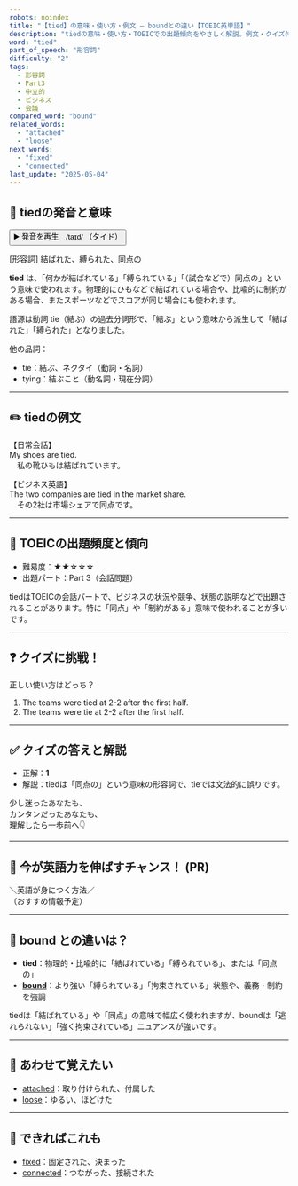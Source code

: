 ```yaml
---
robots: noindex
title: "【tied】の意味・使い方・例文 ― boundとの違い【TOEIC英単語】"
description: "tiedの意味・使い方・TOEICでの出題傾向をやさしく解説。例文・クイズ付きでboundとの違いもわかりやすく学べます。"
word: "tied"
part_of_speech: "形容詞"
difficulty: "2"
tags:
  - 形容詞
  - Part3
  - 中立的
  - ビジネス
  - 会議
compared_word: "bound"
related_words:
  - "attached"
  - "loose"
next_words:
  - "fixed"
  - "connected"
last_update: "2025-05-04"
---
```


## 🔰 tiedの発音と意味

<button class="play-audio" onclick="playTTS('tied')">
  <span class="play-audio-main">
    ▶️ 発音を再生　/taɪd/
  </span>
  <span class="play-audio-sub">
    （タイド）
  </span>
</button>

[形容詞] 結ばれた、縛られた、同点の

**tied** は、「何かが結ばれている」「縛られている」「（試合などで）同点の」という意味で使われます。物理的にひもなどで結ばれている場合や、比喩的に制約がある場合、またスポーツなどでスコアが同じ場合にも使われます。

語源は動詞 tie（結ぶ）の過去分詞形で、「結ぶ」という意味から派生して「結ばれた」「縛られた」となりました。

他の品詞：  
- tie：結ぶ、ネクタイ（動詞・名詞）
- tying：結ぶこと（動名詞・現在分詞）

---

## ✏️ tiedの例文

【日常会話】  
My shoes are tied.  
　私の靴ひもは結ばれています。

【ビジネス英語】  
The two companies are tied in the market share.  
　その2社は市場シェアで同点です。

---

## 🎯 TOEICの出題頻度と傾向

- 難易度：★★☆☆☆
- 出題パート：Part 3（会話問題）

tiedはTOEICの会話パートで、ビジネスの状況や競争、状態の説明などで出題されることがあります。特に「同点」や「制約がある」意味で使われることが多いです。

---

## ❓ クイズに挑戦！

正しい使い方はどっち？

1. The teams were tied at 2-2 after the first half.  
2. The teams were tie at 2-2 after the first half.

---

## ✅ クイズの答えと解説

- 正解：**1**
- 解説：tiedは「同点の」という意味の形容詞で、tieでは文法的に誤りです。

少し迷ったあなたも、  
カンタンだったあなたも、  
理解したら一歩前へ👇️

---

## 🚀 今が英語力を伸ばすチャンス！ (PR)

<div class="info-center">
＼英語が身につく方法／<br>  
（おすすめ情報予定）
</div>

---

## 🤔  bound との違いは？

- **tied**：物理的・比喩的に「結ばれている」「縛られている」、または「同点の」
- **[bound](/word/bound)**：より強い「縛られている」「拘束されている」状態や、義務・制約を強調

tiedは「結ばれている」や「同点」の意味で幅広く使われますが、boundは「逃れられない」「強く拘束されている」ニュアンスが強いです。

---

## 🧩 あわせて覚えたい

- [attached](/word/attached)：取り付けられた、付属した
- [loose](/word/loose)：ゆるい、ほどけた

---

## 📖 できればこれも

- [fixed](/word/fixed)：固定された、決まった
- [connected](/word/connected)：つながった、接続された

<!-- cvid: aid40_bid00 -->
